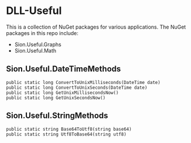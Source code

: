 # DLL-Useful

This is a collection of NuGet packages for various applications.
The NuGet packages in this repo include:

- Sion.Useful.Graphs
- Sion.Useful.Math

## Sion.Useful.DateTimeMethods

```
public static long ConvertToUnixMilliseconds(DateTime date)
public static long ConvertToUnixSeconds(DateTime date)
public static long GetUnixMillisecondsNow()
public static long GetUnixSecondsNow()
```

## Sion.Useful.StringMethods

```
public static string Base64ToUtf8(string base64)
public static string Utf8ToBase64(string utf8)
```
